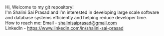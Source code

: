 Hi, Welcome to my git repository! <br />
I'm Shalini Sai Prasad and I’m interested in developing large scale software and database systems efficiently and helping reduce developer time. <br />
How to reach me: Email - shalinisaiprasad@gmail.com <br />
                 LinkedIn - https://www.linkedin.com/in/shalini-sai-prasad <br />

<!---
ShaliniSP/ShaliniSP is a ✨ special ✨ repository because its `README.md` (this file) appears on your GitHub profile.
You can click the Preview link to take a look at your changes.
--->
